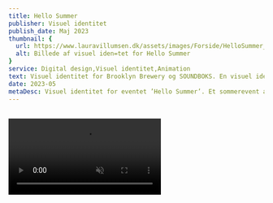 ```yaml
---
title: Hello Summer
publisher: Visuel identitet
publish_date: Maj 2023
thumbnail: {
  url: https://www.lauravillumsen.dk/assets/images/Forside/HelloSummer_Forside.jpg,
  alt: Billede af visuel iden=tet for Hello Summer
}
service: Digital design,Visuel identitet,Animation
text: Visuel identitet for Brooklyn Brewery og SOUNDBOKS. En visuel identitet som skal udstråle sommer og det københavnske urbanliv. ”SOUNDBOKS og The Brooklyn Brewery inviterer dig til at samle dine venner og skyde sommeren i gang med summende melodier, gratis øl og en lodtrækning med en pris, der vil løfte din sommer.” Hello Summer var et event hvor flere danske artister performede med musik, dans, scenekunst osv. Alle billeder er taget af fotografen Katrine Gøth.
date: 2023-05
metaDesc: Visuel identitet for eventet ’Hello Summer’. Et sommerevent afholdt af Soundboks og Brooklyn Brewery og som hylder danske artister.
---
```


<div class="lg:grid lg:grid-cols-12 lg:gap-3">
  <img class="lg:col-span-4" src="https://www.lauravillumsen.dk/assets/images/HelloSummer_underside/1_HelloSummer_underside.png" alt="">
  <img class="lg:col-span-8" src="https://www.lauravillumsen.dk/assets/images/HelloSummer_underside/2_HelloSummer_underside.jpg" alt="">
</div>
<video controls muted autoplay loop>
  <source src="https://www.lauravillumsen.dk/assets/images/HelloSummer_underside/3_HelloSummer_underside_video.mp4" type="video/mp4">
</video>
<img src="https://www.lauravillumsen.dk/assets/images/HelloSummer_underside/4_HelloSummer_underside.jpg" alt="">
<img src="https://www.lauravillumsen.dk/assets/images/HelloSummer_underside/5_HelloSummer_underside.jpg" alt="">
<img src="https://www.lauravillumsen.dk/assets/images/HelloSummer_underside/6_HelloSummer_underside.jpg" alt="">
<img src="https://www.lauravillumsen.dk/assets/images/HelloSummer_underside/7_HelloSummer_underside.jpg" alt="">
<img src="https://www.lauravillumsen.dk/assets/images/HelloSummer_underside/8_HelloSummer_underside.png" alt="">
